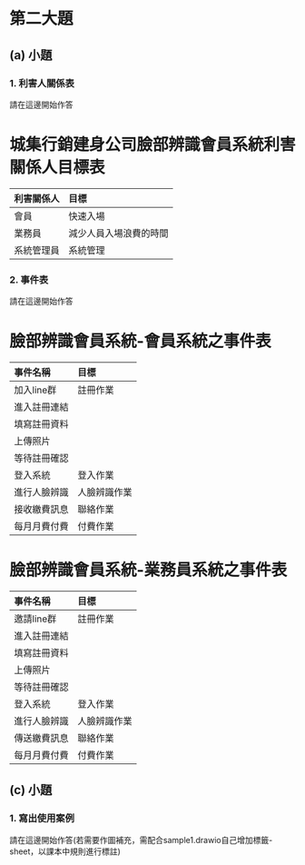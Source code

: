 # 第二大題 
## (a) 小題
### 1. 利害人關係表
請在這邊開始作答
# 城集行銷建身公司臉部辨識會員系統利害關係人目標表
| 利害關係人 | 目標 |
| :---- | :---- |
| 會員 | 快速入場 |
| 業務員 | 減少人員入場浪費的時間 |
| 系統管理員 |  系統管理 |

### 2. 事件表
請在這邊開始作答
# 臉部辨識會員系統-會員系統之事件表
| 事件名稱 | 目標 |
| :---- | :---- |
| 加入line群 | 註冊作業 |
| 進入註冊連結 |  |
| 填寫註冊資料 |  |
| 上傳照片 |  |
| 等待註冊確認 |  |
| 登入系統 | 登入作業 |
| 進行人臉辨識 | 人臉辨識作業 |
| 接收繳費訊息 | 聯絡作業 |
| 每月月費付費 | 付費作業 |
# 臉部辨識會員系統-業務員系統之事件表
| 事件名稱 | 目標 |
| :---- | :---- |
| 邀請line群 | 註冊作業 |
| 進入註冊連結 |  |
| 填寫註冊資料 |  |
| 上傳照片 |  |
| 等待註冊確認 |  |
| 登入系統 | 登入作業 |
| 進行人臉辨識 | 人臉辨識作業 |
| 傳送繳費訊息 | 聯絡作業 |
| 每月月費付費 | 付費作業 |
## (c) 小題
### 1. 寫出使用案例
請在這邊開始作答(若需要作圖補充，需配合sample1.drawio自己增加標籤-sheet，以課本中規則進行標註)
